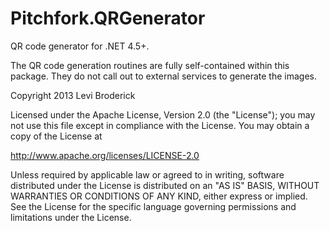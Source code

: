 Pitchfork.QRGenerator
=====================

QR code generator for .NET 4.5+.

The QR code generation routines are fully self-contained within this package. They do not call out to external services to generate the images.

Copyright 2013 Levi Broderick

Licensed under the Apache License, Version 2.0 (the "License"); you may not use this file except in compliance with the License. You may obtain a copy of the License at

http://www.apache.org/licenses/LICENSE-2.0

Unless required by applicable law or agreed to in writing, software distributed under the License is distributed on an "AS IS" BASIS, WITHOUT WARRANTIES OR CONDITIONS OF ANY KIND, either express or implied. See the License for the specific language governing permissions and limitations under the License.
